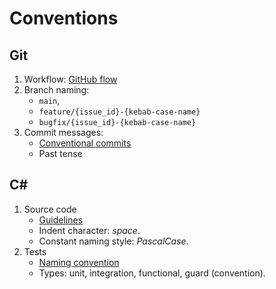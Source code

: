 # Conventions
## Git
1. Workflow: [GitHub flow](https://docs.github.com/en/get-started/using-github/github-flow)
1. Branch naming:
	* `main`,
	* `feature/{issue_id}-{kebab-case-name}`
	* `bugfix/{issue_id}-{kebab-case-name}`
1. Commit messages:
	* [Conventional commits](https://www.conventionalcommits.org/)
	* Past tense

## C#
1. Source code
	* [Guidelines](https://learn.microsoft.com/en-us/dotnet/standard/design-guidelines/)
	* Indent character: *space*.
	* Constant naming style: *PascalCase*.
2. Tests
	* [Naming convention](https://learn.microsoft.com/en-us/dotnet/core/testing/unit-testing-best-practices#naming-your-tests)
	* Types: unit, integration, functional, guard (convention).